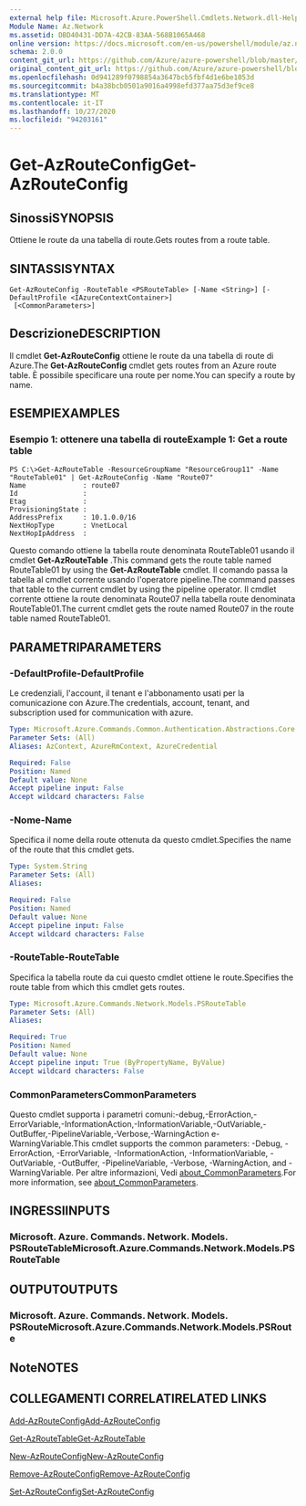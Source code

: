 ```yaml
---
external help file: Microsoft.Azure.PowerShell.Cmdlets.Network.dll-Help.xml
Module Name: Az.Network
ms.assetid: DBD40431-DD7A-42CB-83AA-568B1065A468
online version: https://docs.microsoft.com/en-us/powershell/module/az.network/get-azrouteconfig
schema: 2.0.0
content_git_url: https://github.com/Azure/azure-powershell/blob/master/src/Network/Network/help/Get-AzRouteConfig.md
original_content_git_url: https://github.com/Azure/azure-powershell/blob/master/src/Network/Network/help/Get-AzRouteConfig.md
ms.openlocfilehash: 0d941289f0798854a3647bcb5fbf4d1e6be1053d
ms.sourcegitcommit: b4a38bcb0501a9016a4998efd377aa75d3ef9ce8
ms.translationtype: MT
ms.contentlocale: it-IT
ms.lasthandoff: 10/27/2020
ms.locfileid: "94203161"
---
```

# <span data-ttu-id="b62e1-101">Get-AzRouteConfig</span><span class="sxs-lookup"><span data-stu-id="b62e1-101">Get-AzRouteConfig</span></span>

## <span data-ttu-id="b62e1-102">Sinossi</span><span class="sxs-lookup"><span data-stu-id="b62e1-102">SYNOPSIS</span></span>
<span data-ttu-id="b62e1-103">Ottiene le route da una tabella di route.</span><span class="sxs-lookup"><span data-stu-id="b62e1-103">Gets routes from a route table.</span></span>

## <span data-ttu-id="b62e1-104">SINTASSI</span><span class="sxs-lookup"><span data-stu-id="b62e1-104">SYNTAX</span></span>

```
Get-AzRouteConfig -RouteTable <PSRouteTable> [-Name <String>] [-DefaultProfile <IAzureContextContainer>]
 [<CommonParameters>]
```

## <span data-ttu-id="b62e1-105">Descrizione</span><span class="sxs-lookup"><span data-stu-id="b62e1-105">DESCRIPTION</span></span>
<span data-ttu-id="b62e1-106">Il cmdlet **Get-AzRouteConfig** ottiene le route da una tabella di route di Azure.</span><span class="sxs-lookup"><span data-stu-id="b62e1-106">The **Get-AzRouteConfig** cmdlet gets routes from an Azure route table.</span></span>
<span data-ttu-id="b62e1-107">È possibile specificare una route per nome.</span><span class="sxs-lookup"><span data-stu-id="b62e1-107">You can specify a route by name.</span></span>

## <span data-ttu-id="b62e1-108">ESEMPI</span><span class="sxs-lookup"><span data-stu-id="b62e1-108">EXAMPLES</span></span>

### <span data-ttu-id="b62e1-109">Esempio 1: ottenere una tabella di route</span><span class="sxs-lookup"><span data-stu-id="b62e1-109">Example 1: Get a route table</span></span>
```
PS C:\>Get-AzRouteTable -ResourceGroupName "ResourceGroup11" -Name "RouteTable01" | Get-AzRouteConfig -Name "Route07"
Name              : route07
Id                : 
Etag              : 
ProvisioningState : 
AddressPrefix     : 10.1.0.0/16
NextHopType       : VnetLocal
NextHopIpAddress  :
```

<span data-ttu-id="b62e1-110">Questo comando ottiene la tabella route denominata RouteTable01 usando il cmdlet **Get-AzRouteTable** .</span><span class="sxs-lookup"><span data-stu-id="b62e1-110">This command gets the route table named RouteTable01 by using the **Get-AzRouteTable** cmdlet.</span></span>
<span data-ttu-id="b62e1-111">Il comando passa la tabella al cmdlet corrente usando l'operatore pipeline.</span><span class="sxs-lookup"><span data-stu-id="b62e1-111">The command passes that table to the current cmdlet by using the pipeline operator.</span></span>
<span data-ttu-id="b62e1-112">Il cmdlet corrente ottiene la route denominata Route07 nella tabella route denominata RouteTable01.</span><span class="sxs-lookup"><span data-stu-id="b62e1-112">The current cmdlet gets the route named Route07 in the route table named RouteTable01.</span></span>

## <span data-ttu-id="b62e1-113">PARAMETRI</span><span class="sxs-lookup"><span data-stu-id="b62e1-113">PARAMETERS</span></span>

### <span data-ttu-id="b62e1-114">-DefaultProfile</span><span class="sxs-lookup"><span data-stu-id="b62e1-114">-DefaultProfile</span></span>
<span data-ttu-id="b62e1-115">Le credenziali, l'account, il tenant e l'abbonamento usati per la comunicazione con Azure.</span><span class="sxs-lookup"><span data-stu-id="b62e1-115">The credentials, account, tenant, and subscription used for communication with azure.</span></span>

```yaml
Type: Microsoft.Azure.Commands.Common.Authentication.Abstractions.Core.IAzureContextContainer
Parameter Sets: (All)
Aliases: AzContext, AzureRmContext, AzureCredential

Required: False
Position: Named
Default value: None
Accept pipeline input: False
Accept wildcard characters: False
```

### <span data-ttu-id="b62e1-116">-Nome</span><span class="sxs-lookup"><span data-stu-id="b62e1-116">-Name</span></span>
<span data-ttu-id="b62e1-117">Specifica il nome della route ottenuta da questo cmdlet.</span><span class="sxs-lookup"><span data-stu-id="b62e1-117">Specifies the name of the route that this cmdlet gets.</span></span>

```yaml
Type: System.String
Parameter Sets: (All)
Aliases:

Required: False
Position: Named
Default value: None
Accept pipeline input: False
Accept wildcard characters: False
```

### <span data-ttu-id="b62e1-118">-RouteTable</span><span class="sxs-lookup"><span data-stu-id="b62e1-118">-RouteTable</span></span>
<span data-ttu-id="b62e1-119">Specifica la tabella route da cui questo cmdlet ottiene le route.</span><span class="sxs-lookup"><span data-stu-id="b62e1-119">Specifies the route table from which this cmdlet gets routes.</span></span>

```yaml
Type: Microsoft.Azure.Commands.Network.Models.PSRouteTable
Parameter Sets: (All)
Aliases:

Required: True
Position: Named
Default value: None
Accept pipeline input: True (ByPropertyName, ByValue)
Accept wildcard characters: False
```

### <span data-ttu-id="b62e1-120">CommonParameters</span><span class="sxs-lookup"><span data-stu-id="b62e1-120">CommonParameters</span></span>
<span data-ttu-id="b62e1-121">Questo cmdlet supporta i parametri comuni:-debug,-ErrorAction,-ErrorVariable,-InformationAction,-InformationVariable,-OutVariable,-OutBuffer,-PipelineVariable,-Verbose,-WarningAction e-WarningVariable.</span><span class="sxs-lookup"><span data-stu-id="b62e1-121">This cmdlet supports the common parameters: -Debug, -ErrorAction, -ErrorVariable, -InformationAction, -InformationVariable, -OutVariable, -OutBuffer, -PipelineVariable, -Verbose, -WarningAction, and -WarningVariable.</span></span> <span data-ttu-id="b62e1-122">Per altre informazioni, Vedi [about_CommonParameters](http://go.microsoft.com/fwlink/?LinkID=113216).</span><span class="sxs-lookup"><span data-stu-id="b62e1-122">For more information, see [about_CommonParameters](http://go.microsoft.com/fwlink/?LinkID=113216).</span></span>

## <span data-ttu-id="b62e1-123">INGRESSI</span><span class="sxs-lookup"><span data-stu-id="b62e1-123">INPUTS</span></span>

### <span data-ttu-id="b62e1-124">Microsoft. Azure. Commands. Network. Models. PSRouteTable</span><span class="sxs-lookup"><span data-stu-id="b62e1-124">Microsoft.Azure.Commands.Network.Models.PSRouteTable</span></span>

## <span data-ttu-id="b62e1-125">OUTPUT</span><span class="sxs-lookup"><span data-stu-id="b62e1-125">OUTPUTS</span></span>

### <span data-ttu-id="b62e1-126">Microsoft. Azure. Commands. Network. Models. PSRoute</span><span class="sxs-lookup"><span data-stu-id="b62e1-126">Microsoft.Azure.Commands.Network.Models.PSRoute</span></span>

## <span data-ttu-id="b62e1-127">Note</span><span class="sxs-lookup"><span data-stu-id="b62e1-127">NOTES</span></span>

## <span data-ttu-id="b62e1-128">COLLEGAMENTI CORRELATI</span><span class="sxs-lookup"><span data-stu-id="b62e1-128">RELATED LINKS</span></span>

[<span data-ttu-id="b62e1-129">Add-AzRouteConfig</span><span class="sxs-lookup"><span data-stu-id="b62e1-129">Add-AzRouteConfig</span></span>](./Add-AzRouteConfig.md)

[<span data-ttu-id="b62e1-130">Get-AzRouteTable</span><span class="sxs-lookup"><span data-stu-id="b62e1-130">Get-AzRouteTable</span></span>](./Get-AzRouteTable.md)

[<span data-ttu-id="b62e1-131">New-AzRouteConfig</span><span class="sxs-lookup"><span data-stu-id="b62e1-131">New-AzRouteConfig</span></span>](./New-AzRouteConfig.md)

[<span data-ttu-id="b62e1-132">Remove-AzRouteConfig</span><span class="sxs-lookup"><span data-stu-id="b62e1-132">Remove-AzRouteConfig</span></span>](./Remove-AzRouteConfig.md)

[<span data-ttu-id="b62e1-133">Set-AzRouteConfig</span><span class="sxs-lookup"><span data-stu-id="b62e1-133">Set-AzRouteConfig</span></span>](./Set-AzRouteConfig.md)


